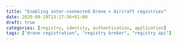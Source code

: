 ```yaml
---
title: "Enabling inter-connected Drone + Aircraft registries"
date: 2020-09-10T13:17:56+01:00
draft: true
categories: [registry, identity, authentication, application]
tags: ["drone registration", "registry broker", "registry api"]
---
```


